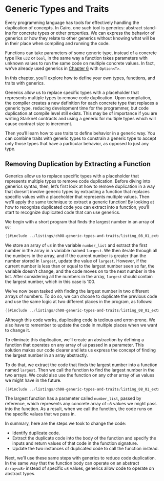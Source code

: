 # Generic Types and Traits

Every programming language has tools for effectively handling the duplication of concepts. In Cairo, one such tool is generics: abstract stand-ins for concrete types or other properties. We can express the behavior of generics or how they relate to other generics without knowing what will be in their place when compiling and running the code.

Functions can take parameters of some generic type, instead of a concrete type like `u32` or `bool`, in the same way a function takes parameters with unknown values to run the same code on multiple concrete values. In fact, we’ve already used generics in [Chapter 6](ch06-01-enums.md) with `Option<T>`.

In this chapter, you’ll explore how to define your own types, functions, and traits with generics.

Generics allow us to replace specific types with a placeholder that represents multiple types to remove code duplication. Upon compilation, the compiler creates a new definition for each concrete type that replaces a generic type, reducing development time for the programmer, but code duplication at compile level still exists. This may be of importance if you are writing Starknet contracts and using a generic for multiple types which will cause contract size to increment.

Then you’ll learn how to use traits to define behavior in a generic way. You can combine traits with generic types to constrain a generic type to accept only those types that have a particular behavior, as opposed to just any type.

## Removing Duplication by Extracting a Function

Generics allow us to replace specific types with a placeholder that represents multiple types to remove code duplication. Before diving into generics syntax, then, let’s first look at how to remove duplication in a way that doesn’t involve generic types by extracting a function that replaces specific values with a placeholder that represents multiple values. Then we’ll apply the same technique to extract a generic function! By looking at how to recognize duplicated code you can extract into a function, you’ll start to recognize duplicated code that can use generics.

We begin with a short program that finds the largest number in an array of `u8`: 

```rust
{{#include ../listings/ch08-generic-types-and-traits/listing_08_01_extracting_function_01/src/lib.cairo}}
```

We store an array of `u8` in the variable `number_list` and extract the first number in the array in a variable named `largest`. We then iterate through all the numbers in the array, and if the current number is greater than the number stored in `largest`, update the value of `largest`. However, if the current number is less than or equal to the largest number seen so far, the variable doesn’t change, and the code moves on to the next number in the list. After considering all the numbers in the array, `largest` should contain the largest number, which in this case is 100.

We've now been tasked with finding the largest number in two different arrays of numbers. To do so, we can choose to duplicate the previous code and use the same logic at two different places in the program, as follows: 

```rust
{{#include ../listings/ch08-generic-types-and-traits/listing_08_01_extracting_function_02/src/lib.cairo}}
```

Although this code works, duplicating code is tedious and error-prone. We also have to remember to update the code in multiple places when we want to change it.

To eliminate this duplication, we’ll create an abstraction by defining a function that operates on any array of `u8` passed in a parameter. This solution makes our code clearer and lets us express the concept of finding the largest number in an array abstractly.

To do that, we extract the code that finds the largest number into a function named `largest`. Then we call the function to find the largest number in the two arrays. We could also use the function on any other array of `u8` values we might have in the future.

```rust
{{#include ../listings/ch08-generic-types-and-traits/listing_08_01_extracting_function_03/src/lib.cairo}}
```

The largest function has a parameter called `number_list`, passed by reference, which represents any concrete array of `u8` values we might pass into the function. As a result, when we call the function, the code runs on the specific values that we pass in.

In summary, here are the steps we took to change the code:
- Identify duplicate code.
- Extract the duplicate code into the body of the function and specify the inputs and return values of that code in the function signature.
- Update the two instances of duplicated code to call the function instead.
  
Next, we’ll use these same steps with generics to reduce code duplication. In the same way that the function body can operate on an abstract `Array<u8>` instead of specific `u8` values, generics allow code to operate on abstract types.
